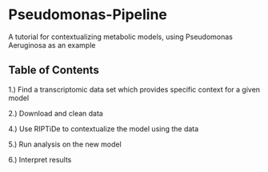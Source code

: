 # Pseudomonas-Pipeline
A tutorial for contextualizing metabolic models, using Pseudomonas Aeruginosa as an example


## Table of Contents
1.) Find a transcriptomic data set which provides specific context for a given model

2.) Download and clean data

4.) Use RIPTiDe to contextualize the model using the data

5.) Run analysis on the new model

6.) Interpret results
